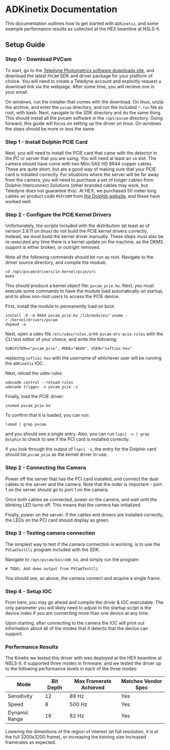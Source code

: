 # ADKinetix Documentation

This documentation outlines how to get started with `ADKinetix`, and some example performance results as collected at the HEX beamline at NSLS-II.

## Setup Guide

### Step 0 - Download PVCam

To start, go to the [Teledyne Photometrics software downloads site](https://www.photometrics.com/support/software-and-drivers), and download the latest `PVCAM` SDK and driver package for your platform of choice.
You will need to create a Teledyne account and explicitly request a download link via the webpage. After some time, you will recieve one in your email.

On windows, run the installer that comes with the download. On linux, unzip the archive, and enter the `pvcam` directory, and run the included `*.run` file as root, with bash. Next, navigate to the SDK directory and do the same thing. This should install all the pvcam software in the `/opt/pvcam` directory. Going forward, this guide will focus on setting up the driver on linux. On windows the steps should be more or less the same.

### Step 1 - Install Dolphin PCIE Card

Next, you will need to install the PCIE card that came with the detector in the PC or server that you are using. You will need at least an `x4` slot.
The camera should have come with two Mini-SAS HD 8644 copper cables. These are quite short, but are a good way of making sure that your PCIE card is installed correctly.
For situations where the server will be far away from the camera, you will need to purchase a set of longer cables from Dolphin Interconnect Solutions (other branded cables may work, but Teledyne does not guarantee this).
At HEX, we purchased 50 meter long cables w/ product code `MSFC50M` from [the Dolphib website](https://www.dolphinics.com/products/PCI_Express_SFF-8644_cables.html), and these have worked well.

### Step 2 - Configure the PCIE Kernel Drivers

Unfortunately, the scripts included with the distribution (at least as of version 3.9.11 on linux) do not build the PCIE kernel drivers correctly.
Instead, we must build the kernel driver manually. These steps must also be re-executed any time there is a kernel update on the machine, as the DKMS support is either broken, or outright removed.

Note all the following commands should be run as root. Navigate to the driver source directory, and compile the module.

```
cd /opt/pvcam/drivers/in-kernel/pcie/src
make
```

This should produce a kernel object file: `pvcam_pcie.ko`. Next, you must execute some commands to have the module load automatically on startup, and to allow non-root users to access the PCIE device.

First, install the module to permanently load on boot.

```
install -D -m 0664 pvcam_pcie.ko /lib/modules/`uname -r`/kernel/drivers/pvcam
depmod -a
```

Next, open a udev file `/etc/udev/rules.d/99-pvcam-drv-pcie.rules` with the CLI text editor of your choice, and write the following:

```
SUBSYSTEM=="pvcam_pcie", MODE="0660", USER="softioc-hex"
```

replacing `softioc-hex` with the username of whichever user will be running the `ADKinetix` IOC.

Next, reload the udev rules:

```
udevadm control --reload-rules
udevadm trigger -s pvcam_pcie -v
```

Finally, load the PCIE driver:

```
insmod pvcam_pcie.ko
```

To confirm that it is loaded, you can run:

```
lsmod | grep pvcam
```

and you should see a single entry. Also, you can run `lspci -v | grep Dolphin` to check to see if the PCI card is installed correctly.

If you look through the output of `lspci -v`, the entry for the Dolphin card should list `pvcam_pcie` as the kernel driver in-use.

### Step 2 - Connecting the Camera

Power off the server that has the PCI card installed, and connect the dual cables to the server and the camera.
Note that the order is important - port 1 on the server should go to port 1 on the camera.

Once both cables ae connected, power on the camera, and wait until the blinking LED turns off.
This means that the camera has initialized.

Finally, power on the server. If the cables and drivers are installed correctly, the LEDs on the PCI card should display as green.

### Step 3 - Testing camera connection

The simplest way to test if the camera connection is working, is to use the `PVCamTestCli` program included with the SDK.

Navigate to `/opt/pvcam/bin/x86_64`, and simply run the program:

```
# TODO: Add demo output from PVCamTestCli
```

You should see, as above, the camera connect and acquire a single frame.

### Step 4 - Setup IOC

From here, you may go ahead and compile the driver & IOC executable.
The only parameter you will likely need to adjust in the startup script is the device index if you are connecting more than one device at any time.

Upon starting, after connecting to the camera the IOC will print out information about all of the modes that it detects that the device can support.

### Performance Results

The Kinetix we tested this driver with was deployed at the HEX beamline at NSLS-II. It supported three modes in firmware, and we tested the driver up to the following performance levels in each of the three modes:

Mode | Bit Depth | Max Framerate Achieved | Matches Vendor Spec
-----|-----------|------------------------|---------------------
Sensitivity | 12 | 89 Hz | Yes
Speed | 8 | 500 Hz | Yes
Dynamic Range | 16 | 82 Hz | Yes

Lowering the dimentions of the region of interest (at full resolution, it is at the full 3200x3200 frame), or increasing the binning size increased framerates as expected.